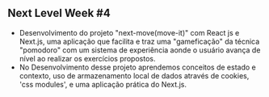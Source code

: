 ## Next Level Week #4
- Desenvolvimento do projeto "next-move(move-it)" com React js e Next.js, uma aplicação que facilita e traz uma "gameficação" da técnica "pomodoro" com um sistema de experiência aonde o usuário avança de nível ao realizar os exercícios propostos. 
- No Desenvolvimento desse projeto aprendemos conceitos de estado e contexto, uso de armazenamento local de dados através de cookies, 'css modules', e uma aplicação prática do Next.js.
